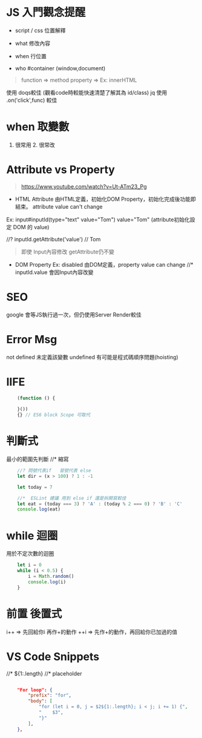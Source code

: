 # JS 入門觀念提醒

* script / css 位置解釋

* what 修改內容 
* when 行位置
* who  #container (window,document)




> function => method
> property => Ex: innerHTML

使用 doqs較佳 (觀看code時較能快速清楚了解其為 id/class)
jq 使用 .on('click',func) 較佳

# when 取變數
1. 很常用 2. 很常改

# Attribute vs Property
> https://www.youtube.com/watch?v=Ut-ATm23_Pg

* HTML Attribute
由HTML定義，初始化DOM Property，初始化完成後功能即結束。
attribute value can't change

Ex: input#inputId(type="text" value="Tom")
value="Tom" (attribute初始化設定 DOM 的 value)

//? inputId.getAttribute('value') // Tom 
> 即使 Input內容修改 getAttribute仍不變

* DOM Property Ex: disabled
由DOM定義，property value can change
//* inputId.value 會因Input內容改變

# SEO
google 會等JS執行過一次，但仍使用Server Render較佳

# Error Msg
not defined 未定義該變數
undefined 有可能是程式碼順序問題(hoisting)

# IIFE
```js
    (function () {
        
    }())
    {} // ES6 block Scope 可取代
```

# 判斷式
最小的範圍先判斷
//* 縮寫
```js
    //? 問號代表if   冒號代表 else
    let dir = (x > 100) ? 1 : -1

    let today = 7

    //*  ESLint 建議 用到 else if 還是拆開寫較佳
    let eat = (today === 3) ? 'A' : (today % 2 === 0) ? 'B' : 'C'
    console.log(eat)
```

# while 迴圈
用於不定次數的迴圈
```js
    let i = 0
    while (i < 0.5) {
        i = Math.random()
        console.log(i)
    }
```

# 前置 後置式
i++ => 先回給你i 再作+的動作
++i => 先作+的動作，再回給你已加過的值

# VS Code Snippets
//* ${1:.length}  //* placeholder
```json

	"For loop": {
		"prefix": "for",
		"body": [
			"for (let i = 0, j = $2${1:.length}; i < j; i += 1) {",
			"    $3",
			"}"
		],
	},
```
